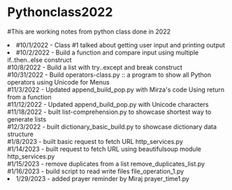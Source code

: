 # Pythonclass2022

<head1>#This are working notes from python class done in 2022</head1>
<li>#10/1/2022 - Class #1 talked about getting user input and printing output</li>
<li>#10/2/2022 - Build a function and compare input using multiple if..then..else construct</li>
<div>#10/8/2022 - Build a list with try..except and break construct</div>
<div>#10/31/2022 - Build operators-class.py :: a program to show all Python operators using Unicode for Menus</div>
<div>#11/3/2022 - Updated append_build_pop.py with Mirza's code Using return from a function</div>
<div>#11/12/2022 - Updated append_build_pop.py with Unicode characters</div>
<div>#11/18/2022 - built list-comprehension.py to showcase shortest way to generate lists</div>
<div>#12/3/2022 - built dictionary_basic_build.py to showcase dictionary data structure</div>
<div>#1/8/2023 - built basic request to fetch URL http_services.py</div>
<div>#1/14/2023 - built request to fetch URL using beautifulsoup module http_services.py</div>
<div>#1/15/2023 - remove duplicates from a list remove_duplicates_list.py</div>
<div>#1/16/2023 - build script to read write files file_operation_1.py</div>
<li>1/29/2023 - added prayer reminder by Miraj prayer_time1.py</li>
